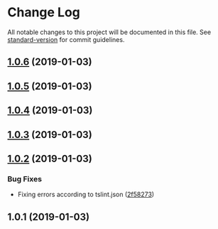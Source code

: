 # Change Log

All notable changes to this project will be documented in this file. See [standard-version](https://github.com/conventional-changelog/standard-version) for commit guidelines.

<a name="1.0.6"></a>
## [1.0.6](https://github.com/microcipcip/styled-components-media-query/compare/v1.0.5...v1.0.6) (2019-01-03)



<a name="1.0.5"></a>
## [1.0.5](https://github.com/microcipcip/styled-components-media-query/compare/v1.0.4...v1.0.5) (2019-01-03)



<a name="1.0.4"></a>
## [1.0.4](https://github.com/microcipcip/styled-components-media-query/compare/v1.0.3...v1.0.4) (2019-01-03)



<a name="1.0.3"></a>
## [1.0.3](https://github.com/microcipcip/styled-components-media-query/compare/v1.0.2...v1.0.3) (2019-01-03)



<a name="1.0.2"></a>
## [1.0.2](https://github.com/microcipcip/styled-components-mq/compare/v1.0.1...v1.0.2) (2019-01-03)


### Bug Fixes

* Fixing errors according to tslint.json ([2f58273](https://github.com/microcipcip/styled-components-mq/commit/2f58273))



<a name="1.0.1"></a>
## 1.0.1 (2019-01-03)

